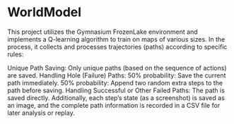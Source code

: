# WorldModel

This project utilizes the Gymnasium FrozenLake environment and implements a Q-learning algorithm to train on maps of various sizes. In the process, it collects and processes trajectories (paths) according to specific rules:

Unique Path Saving: Only unique paths (based on the sequence of actions) are saved.
Handling Hole (Failure) Paths:
50% probability: Save the current path immediately.
50% probability: Append two random extra steps to the path before saving.
Handling Successful or Other Failed Paths: The path is saved directly.
Additionally, each step’s state (as a screenshot) is saved as an image, and the complete path information is recorded in a CSV file for later analysis or replay.

